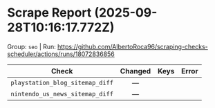 # Scrape Report (2025-09-28T10:16:17.772Z)

Group: `seo`  |  Run: https://github.com/AlbertoRoca96/scraping-checks-scheduler/actions/runs/18072836856

| Check | Changed | Keys | Error |
|---|:---:|:--|:--|
| `playstation_blog_sitemap_diff` | — |  |  |
| `nintendo_us_news_sitemap_diff` | — |  |  |
